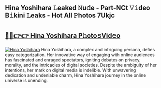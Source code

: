 ## Hina Yoshihara 𝙻eaked 𝙽u𝚍e - Part-NCt 𝚅𝚒deo B𝚒kini 𝙻eaks - Hot All 𝙿hotos 7Ukjc

# <h2><a href="http://ld0anu6.urlbe.top/?page=Hina+Yoshihara">🔗🔗👉👉 Hina Yoshihara P𝚑oto𝚜Vid𝚎o</a></h2>

[![Hina Yoshihara](https://i.imgur.com/eBuTRDB.gif)](http://ld0anu6.urlbe.top/?page=Hina+Yoshihara)
Hina Yoshihara, a complex and intriguing persona, defies easy categorization. Her innovative way of engaging with online audiences has fascinated and enraged spectators, igniting debates on privacy, morality, and the intricacies of digital societies. Despite the ambiguity of her intentions, her mark on digital media is indelible. With unwavering dedication and undeniable charm, Hina Yoshihara journey in the online universe is unending.
